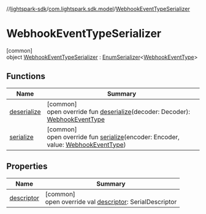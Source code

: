 //[lightspark-sdk](../../../index.md)/[com.lightspark.sdk.model](../index.md)/[WebhookEventTypeSerializer](index.md)

# WebhookEventTypeSerializer

[common]\
object [WebhookEventTypeSerializer](index.md) : [EnumSerializer](../../com.lightspark.sdk.util/-enum-serializer/index.md)&lt;[WebhookEventType](../-webhook-event-type/index.md)&gt;

## Functions

| Name | Summary |
|---|---|
| [deserialize](../../com.lightspark.sdk.util/-enum-serializer/deserialize.md) | [common]<br>open override fun [deserialize](../../com.lightspark.sdk.util/-enum-serializer/deserialize.md)(decoder: Decoder): [WebhookEventType](../-webhook-event-type/index.md) |
| [serialize](index.md#212286871%2FFunctions%2F-962664521) | [common]<br>open override fun [serialize](index.md#212286871%2FFunctions%2F-962664521)(encoder: Encoder, value: [WebhookEventType](../-webhook-event-type/index.md)) |

## Properties

| Name | Summary |
|---|---|
| [descriptor](../../com.lightspark.sdk.util/-enum-serializer/descriptor.md) | [common]<br>open override val [descriptor](../../com.lightspark.sdk.util/-enum-serializer/descriptor.md): SerialDescriptor |
